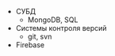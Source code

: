 ﻿---
type: "Навыки"
heading: "Другое"
---

* СУБД
  * MongoDB, SQL
* Системы контроля версий
  * git, svn
* Firebase

